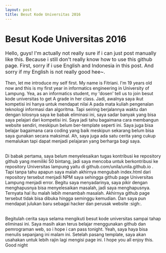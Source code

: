 ```yaml
---
layout: post
title: Besut Kode Universitas 2016
---
```


<h1>Besut Kode Universitas 2016</h1>
<font size="3">Hello, guys! I'm actually not really sure if i can just post manually like this. Because i still don't really know how to use this github page. First, sorry if i use English and Indonesia in this post. And sorry if my English is not really good hee~.</font><br>
  <br/>Then, let me introduce my self first. My name is Fitriani. I'm 19 years old now and this is my first year in informatics engineering in University of Lampung. Yea, as an informatics student, my 'dosen' tell us to join besut kode universitas to get A grade in her class. Jadi, awalnya saya ikut kompetisi ini hanya untuk mendapat nilai A pada mata kuliah pengenalan teknologi informasi dan algoritma. Tapi seiring berjalannya waktu dan dengan lolosnya saya ke babak eliminasi ini, saya sadar banyak yang bisa saya pelajari dari kompetisi ini. Saya jadi tahu bagaimana cara membangun website sendiri, meskipun belum ber-template seperti ini. Saya juga bisa belajar bagaimana cara coding yang baik meskipun sekarang belum bisa saya gunakan secara maksimal. Ah, saya juga ada satu cerita yang cukup memalukan tapi dapat menjadi pelajaran yang berharga bagi saya.</p>
  <br/>Di babak pertama, saya belum menyelesaikan tugas kontribusi ke repository github yang memiliki 50 bintang, jadi saya mencoba untuk berkontribusi ke repository Universitas lampung yaitu di github.com/unila/unila.github.io . Tapi tanpa tahu apapun saya malah akhirnya mengubah index.html dari repository tersebut menjadi NPM saya sehingga github page Universitas Lampung menjadi error. Begitu saya menyadarinya, saya pikir dengan menghapusnya bisa menyelesaikan masalah, jadi saya menghapusnya. Ternyata hal itu malah lebih menambah masalah. Akhirnya github page tersebut tidak bisa dibuka hingga seminggu kemudian. Dan saya pun mendapat julukan baru sebagai hacker dan perusak website :sigh:.</p>
  <br/>Begitulah cerita saya selama mengikuti besut kode universitas sampai tahap eliminasi ini. Saya masih akan terus belajar menggunakan github dan pemrograman web, so i hope i can pass tonight. Yeah, saya haya bisa menulis sepanjang ini malam ini. Setelah pasang template, saya akan usahakan untuk lebih rajin lagi mengisi page ini. I hope you all enjoy this. Good night</p>
